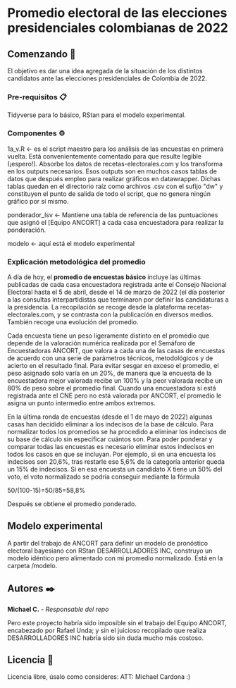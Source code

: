 # Promedio electoral de las elecciones presidenciales colombianas de 2022

## Comenzando 🚀

El objetivo es dar una idea agregada de la situación de los distintos candidatos ante las elecciones presidenciales de Colombia de 2022.




### Pre-requisitos 📋

Tidyverse para lo básico, RStan para el modelo experimental.


### Componentes ⚙️

1a_v.R <- es el script maestro para los análisis de las encuestas en primera vuelta. Está convenientemente comentado para que resulte legible (¡espero!). Absorbe los datos de recetas-electorales.com y los transforma en los outputs necesarios. Esos outputs son en muchos casos tablas de datos que después empleo para realizar gráficos en datawrapper. Dichas tablas quedan en el directorio raíz como archivos .csv con el sufijo "dw" y constituyen el punto de salida de todo el script, que no genera ningún gráfico por sí mismo.

ponderador_lsv <- Mantiene una tabla de referencia de las puntuaciones que asignó el [Equipo ANCORT] a cada casa encuestadora para realizar la ponderación.

modelo <- aquí está el modelo experimental

### Explicación metodológica del promedio

A día de hoy, el **promedio de encuestas básico** incluye las últimas publicadas de cada casa encuestadora registrada ante el Consejo Nacional Electoral hasta el 5 de abril, desde el 14 de marzo de 2022 (el día posterior a las consultas interpartidistas que terminaron por definir las candidaturas a la presidencia. La recopilación se recoge desde la plataforma recetas-electorales.com, y se contrasta con la publicación en diversos medios. También recoge una evolución del promedio.

Cada encuesta tiene un peso ligeramente distinto en el promedio que depende de la valoración numérica realizada por el Semáforo de Encuestadoras ANCORT, que valora a cada una de las casas de encuestas de acuerdo con una serie de parámetros técnicos, metodológicos y de acierto en el resultado final. Para evitar sesgar en exceso el promedio, el peso asignado solo varía en un 20%, de manera que la encuesta de la encuestadora mejor valorada recibe un 100% y la peor valorada recibe un 80% de peso sobre el promedio final. Cuando una encuestadora sí está registrada ante el CNE pero no está valorada por ANCORT, el promedio le asigna un punto intermedio entre ambos extremos.

En la última ronda de encuestas (desde el 1 de mayo de 2022) algunas casas han decidido eliminar a los indecisos de la base de cálculo. Para normalizar todos los promedios se ha procedido a eliminar los indecisos de su base de cálculo sin especificar cuántos son. Para poder ponderar y comparar todas las encuestas es necesario eliminar estos indecisos en todos los casos en que se incluyan. Por ejemplo, si en una encuesta los indecisos son 20,6%, tras restarle ese 5,6% de la categoría anterior queda un 15% de indecisos. Si en esa encuesta un candidato X tiene un 50% del voto, el voto normalizado se podría conseguir mediante la fórmula 

50/(100-15)=50/85=58,8%

Después se obtiene el promedio ponderado.

## Modelo experimental

A partir del trabajo de ANCORT para definir un modelo de pronóstico electoral bayesiano con RStan DESARROLLADORES INC, construyo un modelo idéntico pero alimentado con mi promedio normalizado. Está en la carpeta /modelo.


## Autores ✒️

**Michael C.** - *Responsable del repo*

Pero este proyecto habría sido imposible sin el trabajo del Equipo ANCORT, encabezado por Rafael Unda; y sin el juicioso recopilado que realiza DESARROLLADORES INC habría sido sin duda mucho más costoso.

## Licencia 📄

Licencia libre, úsalo como consideres: ATT: Michael Cardona :)
